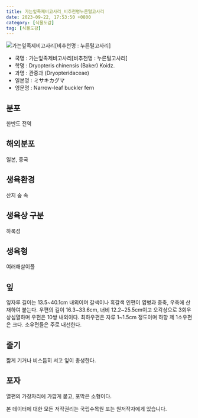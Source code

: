 ```yaml
---
title: 가는잎족제비고사리_비추천명누른털고사리
date: 2023-09-22, 17:53:50 +0800
category: [식물도감]
tag: [식물도감]
---
```




![가는잎족제비고사리[비추천명 : 누른털고사리]](http://www.nature.go.kr/fileUpload/plants/basic/Dryopteridaceae/Dryopteris/3616/1_th2.JPG)
- 국명 : 가는잎족제비고사리[비추천명 : 누른털고사리]
- 학명 : Dryopteris chinensis (Baker) Koidz.
- 과명 : 관중과 (Dryopteridaceae)
- 일본명 : ミサキカグマ
- 영문명 : Narrow-leaf buckler fern


## 분포
한반도 전역
## 해외분포
일본, 중국
## 생육환경
산지 숲 속
## 생육상 구분
하록성
## 생육형
여러해살이풀
## 잎
잎자루 길이는 13.5~40.1cm 내외이며 갈색이나 흑갈색 인편이 엽병과 중축, 우축에 산재하여 붙는다. 우편의 길이 16.3~33.6cm, 너비 12.2~25.5cm이고 오각상으로 3회우상심열하며 우편은 10쌍 내외이다. 최하우편은 자루 1~1.5cm 정도이며 하향 제 1소우편은 크다. 소우편들은 주로 내선한다.
## 줄기
짧게 기거나 비스듬히 서고 잎이 총생한다.
## 포자
열편의 가장자리에 가깝게 붙고, 포막은 소형이다.






본 데이터에 대한 모든 저작권리는 국립수목원 또는 원저작자에게 있습니다.
